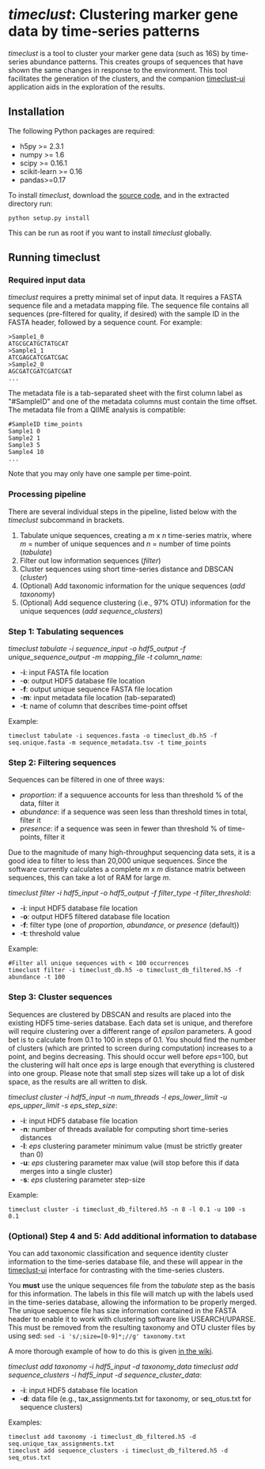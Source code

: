 # *timeclust*: Clustering marker gene data by time-series patterns
*timeclust* is a tool to cluster your marker gene data (such as 16S) by time-series abundance patterns. This creates groups of sequences that have shown the same changes in response to the environment. This tool facilitates the generation of the clusters, and the companion [timeclust-ui](https://github.com/beiko-lab/timeclust-ui) application aids in the exploration of the results.

## Installation
The following Python packages are required:
- h5py >= 2.3.1
- numpy >= 1.6
- scipy >= 0.16.1
- scikit-learn >= 0.16
- pandas>=0.17

To install *timeclust*, download the [source code](https://github.com/beiko-lab/timeclust/archive/master.zip), and in the extracted directory run:
```
python setup.py install
```
This can be run as root if you want to install *timeclust* globally.

## Running timeclust
### Required input data
*timeclust* requires a pretty minimal set of input data. It requires a FASTA sequence file and a metadata mapping file. The sequence file contains all sequences (pre-filtered for quality, if desired) with the sample ID in the FASTA header, followed by a sequence count. For example:
```
>Sample1_0
ATGCGCATGCTATGCAT
>Sample1_1
ATCGAGCATCGATCGAC
>Sample2_0
AGCGATCGATCGATCGAT
...
```

The metadata file is a tab-separated sheet with the first column label as "#SampleID" and one of the metadata columns must contain the time offset. The metadata file from a QIIME analysis is compatible:
```
#SampleID time_points
Sample1 0
Sample2 1
Sample3 5
Sample4 10
...
```
Note that you may only have one sample per time-point.

### Processing pipeline
There are several individual steps in the pipeline, listed below with the *timeclust* subcommand in brackets.

1. Tabulate unique sequences, creating a *m* x *n* time-series matrix, where *m* = number of unique sequences and *n* = number of time points (*tabulate*)
2. Filter out low information sequences (*filter*)
3. Cluster sequences using short time-series distance and DBSCAN (*cluster*)
4. (Optional) Add taxonomic information for the unique sequences (*add taxonomy*)
5. (Optional) Add sequence clustering (i.e., 97% OTU) information for the unique sequences (*add sequence_clusters*)

### Step 1: Tabulating sequences

*timeclust tabulate -i sequence_input -o hdf5_output -f unique_sequence_output -m mapping_file -t column_name*:
- -**i**: input FASTA file location
- -**o**: output HDF5 database file location
- -**f**: output unique sequence FASTA file location
- -**m**: input metadata file location (tab-separated)
- -**t**: name of column that describes time-point offset

Example:
```
timeclust tabulate -i sequences.fasta -o timeclust_db.h5 -f seq.unique.fasta -m sequence_metadata.tsv -t time_points
```

### Step 2: Filtering sequences

Sequences can be filtered in one of three ways:
- *proportion*: if a sequuence accounts for less than threshold % of the data, filter it
- *abundance*: if a sequence was seen less than threshold times in total, filter it
- *presence*: if a sequence was seen in fewer than threshold % of time-points, filter it

Due to the magnitude of many high-throughput sequencing data sets, it is a good idea to filter to less than 20,000 unique sequences. Since the software currently calculates a complete *m* x *m* distance matrix between sequences, this can take a lot of RAM for large *m*.

*timeclust filter -i hdf5_input -o hdf5_output -f filter_type -t filter_threshold*:
- -**i**: input HDF5 database file location
- -**o**: output HDF5 filtered database file location
- -**f**: filter type (one of *proportion*, *abundance*, or *presence* (default))
- -**t**: threshold value

Example:
```
#Filter all unique sequences with < 100 occurrences
timeclust filter -i timeclust_db.h5 -o timeclust_db_filtered.h5 -f abundance -t 100
```

### Step 3: Cluster sequences

Sequences are clustered by DBSCAN and results are placed into the existing HDF5 time-series database. Each data set is unique, and therefore will require clustering over a different range of *epsilon* parameters. A good bet is to calculate from 0.1 to 100 in steps of 0.1. You should find the number of clusters (which are printed to screen during computation) increases to a point, and begins decreasing. This should occur well before *eps*=100, but the clustering will halt once *eps* is large enough that everything is clustered into one group. Please note that small step sizes will take up a lot of disk space, as the results are all written to disk. 

*timeclust cluster -i hdf5_input -n num_threads -l eps_lower_limit -u eps_upper_limit -s eps_step_size*:
- -**i**: input HDF5 database file location
- -**n**: number of threads available for computing short time-series distances
- -**l**: *eps* clustering parameter minimum value (must be strictly greater than 0)
- -**u**: *eps* clustering parameter max value (will stop before this if data merges into a single cluster)
- -**s**: *eps* clustering parameter step-size

Example:
```
timeclust cluster -i timeclust_db_filtered.h5 -n 8 -l 0.1 -u 100 -s 0.1
```

### (Optional) Step 4 and 5: Add additional information to database

You can add taxonomic classification and sequence identity cluster information to the time-series database file, and these will appear in the [timeclust-ui](https://github.com/beiko-lab/timeclust-ui) interface for contrasting with the time-series clusters.

You **must** use the unique sequences file from the *tabulate* step as the basis for this information. The labels in this file will match up with the labels used in the time-series database, allowing the information to be properly merged. The unique sequence file has size information contained in the FASTA header to enable it to work with clustering software like USEARCH/UPARSE. This must be removed from the resulting taxonomy and OTU cluster files by using sed: `sed -i 's/;size=[0-9]*;//g' taxonomy.txt`

A more thorough example of how to do this is given [in the wiki](https://github.com/beiko-lab/timeclust/wiki/Generating-OTUs-and-taxonomy-for-import-into-timeclust).

*timeclust add taxonomy -i hdf5_input -d taxonomy_data*
*timeclust add sequence_clusters -i hdf5_input -d sequence_cluster_data*:
- -**i**: input HDF5 database file location
- -**d**: data file (e.g., tax_assignments.txt for taxonomy, or seq_otus.txt for sequence clusters)

Examples:
```
timeclust add taxonomy -i timeclust_db_filtered.h5 -d seq.unique_tax_assignments.txt
timeclust add sequence_clusters -i timeclust_db_filtered.h5 -d seq_otus.txt
```
